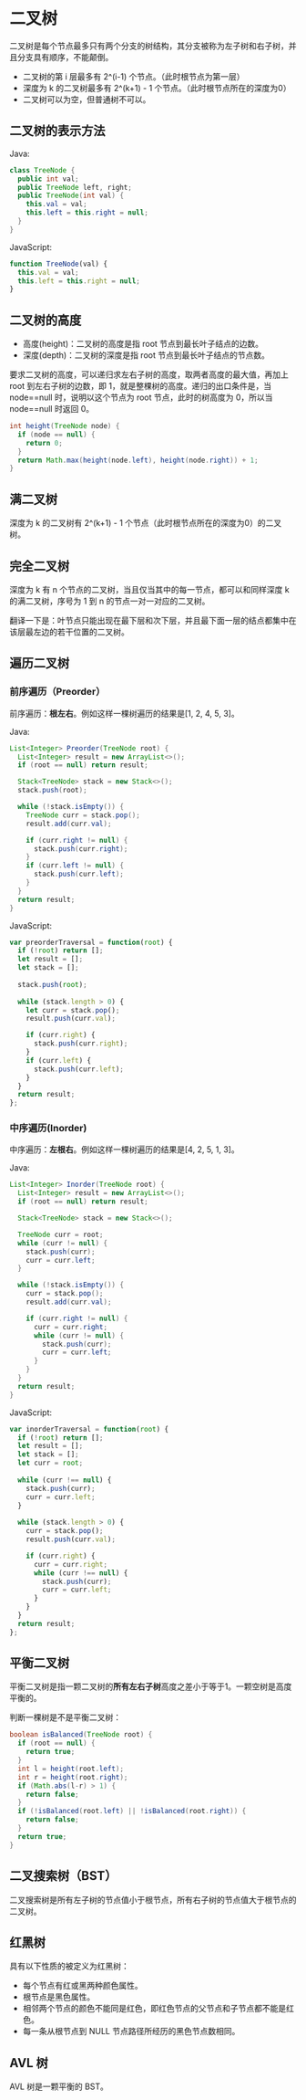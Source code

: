 # 二叉树

二叉树是每个节点最多只有两个分支的树结构，其分支被称为左子树和右子树，并且分支具有顺序，不能颠倒。

- 二叉树的第 i 层最多有 2^(i-1) 个节点。（此时根节点为第一层）
- 深度为 k 的二叉树最多有 2^(k+1) - 1 个节点。（此时根节点所在的深度为0）
- 二叉树可以为空，但普通树不可以。

## 二叉树的表示方法

Java:

``` java
class TreeNode {
  public int val;
  public TreeNode left, right;
  public TreeNode(int val) {
    this.val = val;
    this.left = this.right = null;
  }
}
```

JavaScript:

``` js
function TreeNode(val) {
  this.val = val;
  this.left = this.right = null;
}
```

## 二叉树的高度

- 高度(height)：二叉树的高度是指 root 节点到最长叶子结点的边数。
- 深度(depth)：二叉树的深度是指 root 节点到最长叶子结点的节点数。

要求二叉树的高度，可以递归求左右子树的高度，取两者高度的最大值，再加上 root 到左右子树的边数，即 1，就是整棵树的高度。递归的出口条件是，当 node==null 时，说明以这个节点为 root 节点，此时的树高度为 0，所以当 node==null 时返回 0。

``` java
int height(TreeNode node) {
  if (node == null) {
    return 0;
  }
  return Math.max(height(node.left), height(node.right)) + 1;
}
```

## 满二叉树

深度为 k 的二叉树有 2^(k+1) - 1 个节点（此时根节点所在的深度为0）的二叉树。

## 完全二叉树

深度为 k 有 n 个节点的二叉树，当且仅当其中的每一节点，都可以和同样深度 k 的满二叉树，序号为 1 到 n 的节点一对一对应的二叉树。

翻译一下是：叶节点只能出现在最下层和次下层，并且最下面一层的结点都集中在该层最左边的若干位置的二叉树。

## 遍历二叉树

### 前序遍历（Preorder）

前序遍历：**根左右**。例如这样一棵树遍历的结果是[1, 2, 4, 5, 3]。

Java:

``` java
List<Integer> Preorder(TreeNode root) {
  List<Integer> result = new ArrayList<>();
  if (root == null) return result;

  Stack<TreeNode> stack = new Stack<>();
  stack.push(root);

  while (!stack.isEmpty()) {
    TreeNode curr = stack.pop();
    result.add(curr.val);

    if (curr.right != null) {
      stack.push(curr.right);
    }
    if (curr.left != null) {
      stack.push(curr.left);
    }
  }
  return result;
}
```

JavaScript:

``` js
var preorderTraversal = function(root) {
  if (!root) return [];
  let result = [];
  let stack = [];
  
  stack.push(root);
  
  while (stack.length > 0) {
    let curr = stack.pop();
    result.push(curr.val);

    if (curr.right) {
      stack.push(curr.right);
    }
    if (curr.left) {
      stack.push(curr.left);
    }
  }
  return result;
};
```

### 中序遍历(Inorder)

中序遍历：**左根右**。例如这样一棵树遍历的结果是[4, 2, 5, 1, 3]。

Java:

``` java
List<Integer> Inorder(TreeNode root) {
  List<Integer> result = new ArrayList<>();
  if (root == null) return result;

  Stack<TreeNode> stack = new Stack<>();

  TreeNode curr = root;
  while (curr != null) {
    stack.push(curr);
    curr = curr.left;
  }

  while (!stack.isEmpty()) {
    curr = stack.pop();
    result.add(curr.val);

    if (curr.right != null) {
      curr = curr.right;
      while (curr != null) {
        stack.push(curr);
        curr = curr.left;
      }
    }
  }
  return result;
}
```

JavaScript:

``` js
var inorderTraversal = function(root) {
  if (!root) return [];
  let result = [];
  let stack = [];
  let curr = root;
  
  while (curr !== null) {
    stack.push(curr);
    curr = curr.left;
  }
  
  while (stack.length > 0) {
    curr = stack.pop();
    result.push(curr.val);

    if (curr.right) {
      curr = curr.right;
      while (curr !== null) {
        stack.push(curr);
        curr = curr.left;
      }
    }
  }
  return result;
};
```

## 平衡二叉树

平衡二叉树是指一颗二叉树的**所有左右子树**高度之差小于等于1。一颗空树是高度平衡的。

判断一棵树是不是平衡二叉树：

``` java
boolean isBalanced(TreeNode root) {
  if (root == null) {
    return true;
  }
  int l = height(root.left);
  int r = height(root.right);
  if (Math.abs(l-r) > 1) {
    return false;
  }
  if (!isBalanced(root.left) || !isBalanced(root.right)) {
    return false;
  }
  return true;
}
```

## 二叉搜索树（BST）

二叉搜索树是所有左子树的节点值小于根节点，所有右子树的节点值大于根节点的二叉树。

## 红黑树

具有以下性质的被定义为红黑树：

- 每个节点有红或黑两种颜色属性。
- 根节点是黑色属性。
- 相邻两个节点的颜色不能同是红色，即红色节点的父节点和子节点都不能是红色。
- 每一条从根节点到 NULL 节点路径所经历的黑色节点数相同。

## AVL 树

AVL 树是一颗平衡的 BST。